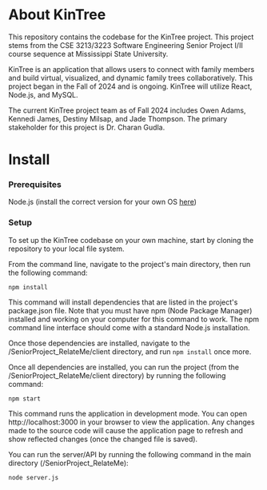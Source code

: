 # About KinTree

This repository contains the codebase for the KinTree project. This project stems from the CSE 3213/3223 Software Engineering Senior Project I/II course sequence at Mississippi State University.

KinTree is an application that allows users to connect with family members and build virtual, visualized, and dynamic family trees collaboratively. This project began in the Fall of 2024 and is ongoing. KinTree will utilize React, Node.js, and MySQL.

The current KinTree project team as of Fall 2024 includes Owen Adams, Kennedi James, Destiny Milsap, and Jade Thompson. The primary stakeholder for this project is Dr. Charan Gudla.

# Install

### Prerequisites

Node.js (install the correct version for your own OS [here](https://nodejs.org/en))

### Setup

To set up the KinTree codebase on your own machine, start by cloning the repository to your local file system.

From the command line, navigate to the project's main directory, then run the following command:

`npm install`

This command will install dependencies that are listed in the project's package.json file. Note that you must have npm (Node Package Manager) installed and working on your computer for this command to work. The npm command line interface should come with a standard Node.js installation.

Once those dependencies are installed, navigate to the /SeniorProject_RelateMe/client directory, and run `npm install` once more.

Once all dependencies are installed, you can run the project (from the /SeniorProject_RelateMe/client directory) by running the following command:

`npm start`

This command runs the application in development mode. You can open http://localhost:3000 in your browser to view the application. Any changes made to the source code will cause the application page to refresh and show reflected changes (once the changed file is saved).

You can run the server/API by running the following command in the main directory (/SeniorProject_RelateMe):

`node server.js`

